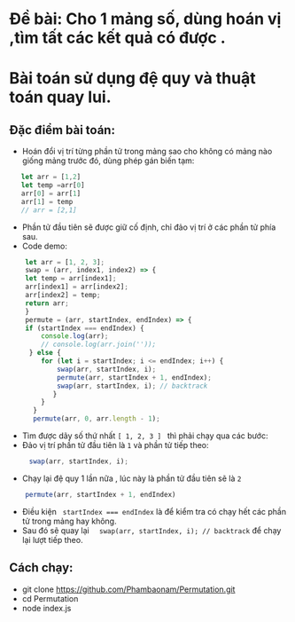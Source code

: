 # Đề bài: Cho 1 mảng số, dùng hoán vị ,tìm tất các kết quả có được .
# Bài toán sử dụng đệ quy và thuật toán quay lui.
## Đặc điểm bài toán:
* Hoán đổi vị trí từng phần tử trong mảng sao cho không có mảng nào giống mảng trước đó, dùng phép gán biến tạm:
```javascript
   let arr = [1,2] 
   let temp =arr[0]
   arr[0] = arr[1]
   arr[1] = temp 
   // arr = [2,1]
```
* Phần tử đầu tiên sẽ được giữ cố định, chỉ đảo vị trí ở các phần tử phía sau.
* Code demo:
```javascript
    let arr = [1, 2, 3];
    swap = (arr, index1, index2) => {
    let temp = arr[index1];
    arr[index1] = arr[index2];
    arr[index2] = temp;
    return arr;
    }
    permute = (arr, startIndex, endIndex) => {
    if (startIndex === endIndex) {
        console.log(arr);
        // console.log(arr.join(''));
     } else {
        for (let i = startIndex; i <= endIndex; i++) {
            swap(arr, startIndex, i);
            permute(arr, startIndex + 1, endIndex);
            swap(arr, startIndex, i); // backtrack
           }
        }
      }
      permute(arr, 0, arr.length - 1);
```
* Tìm được dãy số thứ nhất ```[ 1, 2, 3 ] ``` thì phải chạy qua các bước:
*  Đảo vị trí phần tử đầu tiên là ```1``` và phần tử tiếp theo:
```javascript
     swap(arr, startIndex, i);
```
*  Chạy  lại đệ quy 1 lần nữa , lúc này là phần tử đầu tiên sẽ là ```2```
```javascript
    permute(arr, startIndex + 1, endIndex)
```
* Điều kiện ``` startIndex === endIndex``` là để kiểm tra có chạy hết các phần tử trong mảng hay không.
* Sau đó sẽ quay lại ```  swap(arr, startIndex, i); // backtrack``` để chạy lại lượt tiếp theo.
## Cách chạy:
* git clone https://github.com/Phambaonam/Permutation.git
* cd Permutation
* node index.js 
